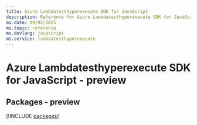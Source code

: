 ```yaml
---
title: Azure Lambdatesthyperexecute SDK for JavaScript
description: Reference for Azure Lambdatesthyperexecute SDK for JavaScript
ms.date: 09/02/2025
ms.topic: reference
ms.devlang: javascript
ms.service: lambdatesthyperexecute
---
```

# Azure Lambdatesthyperexecute SDK for JavaScript - preview
## Packages - preview
[!INCLUDE [packages](lambdatesthyperexecute-index.md)]